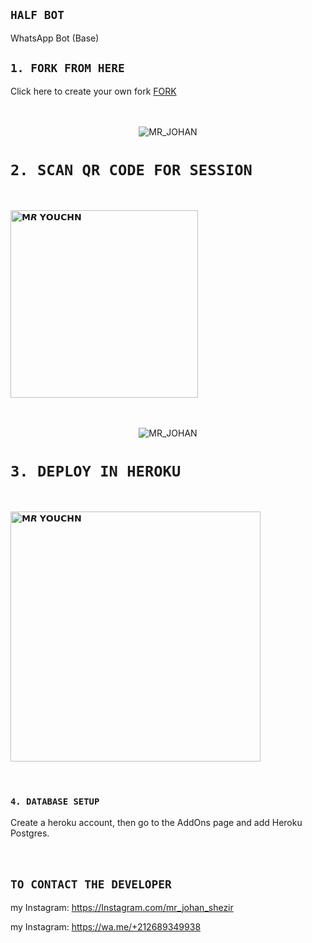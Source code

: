 ## `HALF BOT`
WhatsApp Bot (Base)

## `1. FORK FROM HERE`
Click here to create your own fork [FORK](https://github.com/MRCRAZY19/HALF-BOT_V1/fork)
<br><br><br>
<p align="center">
<img src="https://i.postimg.cc/KvdG23Mf/johan.png" alt="MR_JOHAN"  />
</p>




# `2. SCAN QR CODE FOR SESSION`
<br>
 
<a href="https://replit.com/@MRYOUCHN/TheMonster?v=1"><img title="𝗠𝙍 𝗬𝗢𝗨𝗖𝗛𝗡" src="https://repl.it/badge/github/quiec/whatsasena" width="300"></a>
  <br><br><br>
<p align="center">
<img src="https://i.postimg.cc/B6KWNMhG/johan-liebert.png" alt="MR_JOHAN"  />
</p>



# `3. DEPLOY IN HEROKU`
<br>

<a href="https://heroku.com/deploy?template=https://github.com/MRCRAZY19/HALF-BOT_V1"><img title="𝗠𝙍 𝗬𝗢𝗨𝗖𝗛𝗡" src="https://www.herokucdn.com/deploy/button.svg" width="400"></a>
  <br><br><br>




### `4. DATABASE SETUP`

Create a heroku account, then go to the AddOns page and add Heroku Postgres.
<br><br><br>





## `TO CONTACT THE DEVELOPER`
my Instagram: https://Instagram.com/mr_johan_shezir                                             

my Instagram: https://wa.me/+212689349938
